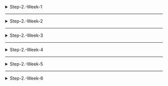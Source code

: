 <details>
<summary>Step-2.-Week-1</summary>
<div>
  
## 카카오 테크 캠퍼스 2단계 - FE - 1주차 클론 과제

</br>

## **과제명**

```
1. 쇼핑몰 웹사이트 탐색을 통한 페이지 구성
2. UI 컴포넌트의 명칭과 사용법 익히기
```

</br>

## **과제 설명**

✅**과제 1.**

- 필수 페이지 구성
  1. 메인 페이지
  2. 로그인 페이지
  3. 회원가입 페이지
  4. 개별 상품 상세 페이지
  5. 장바구니 페이지
  6. 결제 페이지
  7. 주문 결과 확인 페이지

</br>

- 디렉터리 구조

  ```
    kakao-shopping
    ├── node_modules
    ├── public
    ├── .gitignore
    ├── package.json
    ├── README.md
    └── src
      ├─ components
      ├─ assets
      ├─ hooks
      ├─ pages
      ├─ apis
      ├─ utils
      ├─ contexts
      ├─ App.js
      └─ index.js
  ```

  디렉터리 구조는 같은 역할을 가지는 파일들끼리 묶는 형태로 만들었습니다.

  </br>

- 페이지 구성
  1. 메인 페이지
     - 핵심 기능: 상품 목록을 나열한다.
     - 기능 상세 설명
       - 상품 목록 데이터를 받아와 그리드 구조로 카테고리에 맞는 상품을 나열한다.
       - 개별 상품 상세 페이지로 이동할 수 있다.
     - 인터페이스 요구사항
       - 상품을 클릭하면 개별 상품 상세 페이지로 이동한다.
       - 상품에 마우스를 hover하면 이미지가 확대된다.

</br>

2. 로그인 페이지
   - 핵심 기능: 로그인 요청 및 사용자 로그인 정보를 저장한다.
   - 기능 상세 설명: 이메일과 비밀번호를 이용해 로그인을 진행하고, 이에 대한 상태 처리를 한다.
   - 인터페이스 요구사항
     - 이메일 또는 비밀번호에 들어온 값이 적합하지 않은 경우 적절한 알림을 보낸다.
     - 로그인 상태 유지 여부를 선택할 수 있다.

</br>

3. 회원가입 페이지
   - 핵심 기능: 사용자의 정보를 받아서 회원가입을 진행한다.
   - 기능 상세 설명
     - 이메일, 이름, 비밀번호를 입력받는다.
     - 비밀번호 확인란을 통해 비밀번호를 정확하게 입력했는지 확인한다.
   - 인터페이스 요구사항
     - 존재하는 이메일이나 이름을 입력하면 알림을 보낸다.
     - 비밀번호 입력란과 확인란의 값이 다르면 알림을 보낸다.( ex 비밀번호가 일치하지 않습니다.)

</br>

4. 개별 상품 상세 페이지
   - 핵심 기능: 상품의 상세 정보를 보여준다.
   - 기능 상세 설명
     - 옵션을 선택할 수 있다.
     - 장바구니 또는 구매하기로 넘어갈 수 있다.
   - 인터페이스 요구사항
     - 장바구니에 정상적으로 넣어지면 알림을 보낸다. 알림을 클릭하면 장바구니로 이동한다.
     - 이때 옵션을 선택하지 않고 다음 단계로 넘어가려고하면 옵션을 선택하라는 알림을 보낸다.

</br>

5. 장바구니 페이지
   - 핵심 기능: 장바구니에 들어있는 상품의 옵션과 수량을 보여준다.
   - 기능 상세 설명
     - 담긴 상품들의 수량을 조절 또는 삭제할 수 있다.
     - 주문 예상금액을 확인할 수 있다.
     - 결제 페이지로 넘어갈 수 있다.
   - 인터페이스 요구사항: 상품 수량 조절 시 주문 예상금액이 변경된다.

</br>

6. 결제 페이지
   - 핵심 기능: 주문상품 정보를 확인하고 결제를 할 수 있다.
   - 기능 상세 설명
     - 정보 제공에 대해 동의한 후 결제를 할 수 있다.
     - 결제 페이지에서는 수량 조절 및 삭제가 불가능하다.

</br>

7. 주문 결과 확인 페이지
   - 핵심 기능: 주문 상품의 정보와 결제 금액을 보여준다.
   - 기능 상세 설명: 주문 상품의 정보와 결제 금액을 보여주고, "쇼핑 계속하기" 버튼을 통해 메인 페이지로 이동이 가능하다.

</br>

✅**과제 2, 3**

- **토스트**
  ![toast](https://github.com/GangHub1970/Apple-ipad-app/assets/104193739/9166d688-91e5-4a12-a84b-519aeb6b4a9a)

  - 토스트 컴포넌트의 보임 여부를 `state`를 사용해서 관리
  - `setTimeout` 함수를 사용해서 Toast가 열린 뒤 3초가 지나면 자동으로 닫히게 구현
  - Toast가 사라지고 나타나는 것은 `position` 속성을 `absolute`로 지정한 다음, 기본적으로는 화면에서 보이지 않게 `-right-full`로 설정하고, Toast의 `state`가 `true`가 되면 원하는 위치(`right-4`)로 변경해주어 구현

</br>

- **브래드크럼**
  ![breadcrumb](https://github.com/GangHub1970/Apple-ipad-app/assets/104193739/c93d2106-bc6d-4bc5-a47d-c0ba87a560c4)

  - `useLocation` 훅을 이용해서 경로를 가져와 `state`에 리스트 형태로 경로를 나누어 구현
  - 경로를 누르면 되돌아가는 것은 `NavLink`를 사용해서 미리 입력해둔 각 주소로 이동할 수 있게 구현

</br>

- **라디오, 체크박스**
  <img width="1400" alt="스크린샷 2023-06-30 오후 10 02 36" src="https://github.com/GangHub1970/Apple-ipad-app/assets/104193739/ee1fc0fd-9cb9-4cf8-a608-862a56da2bd6">

  - 라디오와 체크박스는 선택된 것을 `state`로 관리
  - 라디오는 하나의 값만 가질 수 있으므로 `state`를 문자열로 관리
  - 체크박스는 중복값을 가질 수 있으므로 `state`를 배열로 관리

</br>

- **토글**

  <img width="506" alt="스크린샷 2023-06-29 오후 10 58 57" src="https://github.com/GangHub1970/Apple-ipad-app/assets/104193739/531bd3a9-e8b9-4b62-8779-76994b9516e2">

  <img width="515" alt="스크린샷 2023-06-29 오후 10 59 09" src="https://github.com/GangHub1970/Apple-ipad-app/assets/104193739/c43b58f6-db66-4b07-b8cd-416233d4166a">

  - 토글의 on, off 상태를 `state`로 관리

</br>

- **캐러셀**
  <img width="1400" alt="스크린샷 2023-06-30 오후 10 12 26" src="https://github.com/GangHub1970/Apple-ipad-app/assets/104193739/eae49934-a320-41ec-9ff2-52ae0ec836f6">
  - 시작과 끝 슬라이드를 양 끝에 추가해주고, 만약 마지막(시작) 슬라이드에 도착하면 `translation-duration` 없이 첫 번째(마지막) 슬라이드로 이동시켜주는 방법으로 무한히 이동할 수 있게 구현
  - 현재 보여지는 슬라이드와 양 끝지점에서 `translation-duration` 조절을 `state`로 관리

</br>

</div>
</details>

---

<details>
<summary>Step-2.-Week-2</summary>
<div>

## 카카오 테크 캠퍼스 2단계 - FE - 2주차 클론 과제

</br>

## **과제명**

```
1. 아토믹 컴포넌트 디자인 패턴을 이용한 로그인, 회원가입 페이지  작성
2. 상태 관리 모듈을 사용한 사용자 정보 관리
```

</br>

## **과제 설명**

✅**과제 1. 아토믹 컴포넌트 디자인 패턴 사용**

```
- 회원가입, 로그인 페이지 개발에 필요한 컴포넌트를 아토믹 디자인 패턴을 사용해 작성하세요.
- 작성한 컴포넌트는 사용의 편의성을 위해 Props에 적절한 주석을 달아주세요.
```

아토믹 디자인 패턴은 화학적 관점에서 타나난 디자인 패턴이다. 모든 것은 atom(원자)으로 구성되어 있고 atom이 결합하여 molecule(분자)가 되고, molecule은 결합하여 더 복잡한 organism(유기체)가 되는 개념을 사용하여 `atom`, `molecule`, `organism`, `template`, `page` 5가지 레벨로 컴포넌트를 디자인하는 것을 **아토믹 디자인 패턴**이라 한다.

- **아토믹 디자인의 장점**
  작은 단위의 컴포넌트를 만들고 이들을 합쳐서 상위 레벨의 컴포넌트를 만들기 때문에 컴포넌트의 구조가 명확하다. 또한 중복되는 컴포넌트를 줄일 수 있고 컴포넌트의 재사용을 효과적으로 할 수 있다. 개인 마다 컴포넌트를 나누는 기준이 다른데, 그나마 기준을 만들 수 있다.
- **아토믹 디자인의 단점**
  비슷하게 생긴 `atom` 레벨의 컴포넌트라도 state를 가지는 것과 가지지 않는 것이 있어 어쩔 수 없이 `molecule` 레벨로 올려야하는 경우도 있고, 이벤트 핸들러를 전달해야할 때 많은 로직이 들어있는 컴포넌트라하면 부모 컴포넌트가 불필요하게 복잡해지기 때문에 컴포넌트를 분리해야하는 경우가 생길 수 있다.

![헤더영역 컴포넌트 구조](./images/IMG_0D51A527EA91-1.jpeg)
![로그인 컴포넌트 구조](./images/IMG_5BCA49E13C95-1.jpeg)
![회원가입 컴포넌트 구조](./images/IMG_DFC22E42AFA8-1.jpeg)

하위 레벨의 컴포넌트를 포함하면 무조건 상위 레벨로 올려서 컴포넌트를 생성했다.

로그인 컴포넌트의 경우 molecule 레벨의 컴포넌트를 포함하고 있지 않지만 회원가입 컴포넌트와 레벨을 동일하게 맞추기 위해 organism 레벨에 생성했다.

</br>

✅**과제 2. 회원 가입, 로그인 페이지 개발**

```
- 백엔드 API 문서를 참고하여 회원가입, 로그인 페이지를 개발하세요.
- 각 페이지에는 적합한 값이 입력되도록 하고, 적절하지 않은 값이 들어온 경우 API 요청을 보내기 전에 프론트에서 에러 캐칭을 해주세요.
- 회원가입, 로그인 후에는 메인 페이지로 리다이렉트하세요.
- API 응답 과정에서 로그인이 실패하는 경우, 회원가입이 실패한 경우에 대해서 에러 캐칭도 적용해야 합니다.
```

![이메일을 입력해주세요 에러](./images/%EC%8A%A4%ED%81%AC%EB%A6%B0%EC%83%B7%202023-07-05%20%EC%98%A4%ED%9B%84%204.07.04.png)
![이메일을 정확하게 입력해 주세요 에러](./images/%EC%8A%A4%ED%81%AC%EB%A6%B0%EC%83%B7%202023-07-05%20%EC%98%A4%ED%9B%84%204.07.20.png)
![비밀번호를 입력해 주세요 에러](./images/%EC%8A%A4%ED%81%AC%EB%A6%B0%EC%83%B7%202023-07-05%20%EC%98%A4%ED%9B%84%204.07.41.png)
![비밀번호가 올바르지 않습니다 에러](./images/%EC%8A%A4%ED%81%AC%EB%A6%B0%EC%83%B7%202023-07-05%20%EC%98%A4%ED%9B%84%204.07.51.png)

로그인, 회원가입 페이지에서 입력란이 비어있거나 잘못된 입력을 작성하고 제출할 경우 API를 요청하기 전에 위 이미지와 같은 에러 메세지를 보여주고 커서를 이동시켜준다.

입력 폼의 조건이 모두 유효한 상태에서 제출을 하면 API 요청을 하게 되고 이미 존재하는 이메일로 회원가입한 경우, 등록되지 않은 이메일, 비밀번호로 로그인한 경우 등에는 에러 메세지를 보여준다.

</br>

✅**과제 3. 상태관리 모듈 적용**

```
- 로그인 후에 사용자의 정보를 상태관리 모듈을 하나 선정해 저장하고 불러올 수 있도록 코드를 작성하세요.
- 사용자가 로그인 상태일 때는 GNB 영역에 로그인 버튼이 보이면 안됩니다.
- 로그아웃시 상태를 초기화하세요.
- 새로고침 시에도 상태를 잃지 않고 유지해야 합니다.
- 일정한 시간이 지나면 로그인 유지가 끝나도록 설정하세요.(예: 1일)
```

![로그인하지 않은 상태의 GNB](./images/%EC%8A%A4%ED%81%AC%EB%A6%B0%EC%83%B7%202023-07-07%20%EC%98%A4%ED%9B%84%209.25.35.png)
![로그인한 상태의 GNB](./images/%EC%8A%A4%ED%81%AC%EB%A6%B0%EC%83%B7%202023-07-07%20%EC%98%A4%ED%9B%84%209.25.48.png)

`Redux`, `Redux-toolkit`, `Redux thunk`를 사용해서 사용자의 상태를 관리했다.

로그인을 하면 `access token`을 가져와서 쿠키에 저장하고, 쿠키에 토큰이 저장되어있는지 여부를 가지고 유저의 로그인 여부를 판단하고 관리했다. 토큰은 새로고침으로 인해 사라지지 않기 때문에 새로고침 시에도 상태는 변하지 않는다.

`localStorage`는 차제적으로 만료시간을 지정할 수 없고 만료시간을 함께 저장하여 확인해줘야하기 때문에 쿠키에 토큰을 저장했다.

</br>

</div>
</details>

---

<details>
<summary>Step-2.-Week-3</summary>
<div>

## 카카오 테크 캠퍼스 2단계 - FE - 3주차 클론 과제

</br>

## **과제명**

```
1. 비동기 통신 활용과 레이아웃
```

</br>

## **과제 설명**

✅**과제 1. 상품 목록 페이지 개발**

```
- 백엔드 API 문서를 참고하여 상품 목록 페이지를 개발하세요.
- 페이지네이션을 이용해 페이지 값을 증가시켜가며 조회될 수 있도록 코드를 작성해주세요.
- 데이터 로딩 과정에 로더를 구현하세요.
- 데이터 불러오기를 할 때 react-query를 사용해보세요.
```

![상품 목록과 로더 이미지](./images/스크린샷%202023-07-12%20오후%2011.54.57.png)

상품 목록 데이터를 불러올때 `react-query`를 사용했다. `redux`와 `redux-thunk`를 사용해서 상품 데이터를 관리할 수도 있지만 굳이 상품 목록을 전역 데이터로 관리할 필요가 없다고 생각했고, 데이터를 fetch하는데 캐시, refetch 등의 더 좋은 기능을 제공하는 `react-query`를 사용하기로 결정했다.

`react-query`는 `useInfiniteQuery`라는 무한 스크롤을 구현할 수 있게 도와주는 훅이 있다. 그래서 `useInfiniteQuery`와 `IntersectionObserver`를 사용해서 무한 스크롤을 구현할 수 있었다.

로더는 `react-loader-spinner` 라이브러리를 사용해서 만들었고, `useInfiniteQuery` 훅에서 반환받은 `isFetchingNextPage`과 `hasNextPage` 값을 이용해서 데이터를 가져오는 중일때 보이도록 해줬다.

</br>

✅**과제 2. 스켈레톤과 로더**

```
- 컴포넌트에 props를 전달해 데이터 로딩 중 스켈레톤 또는 로더가 적용될 수 있도록 코드를 작성해보세요.
- 상품 목록 카드에 스켈레톤을 적용하세요.
- 페이지 전체에 대한 로딩이 진행될 때는 글로벌 로더를 적용해보세요.(적절한 모듈을 찾아 적용해도 좋습니다.)
```

![스켈레톤 이미지](./images/스크린샷%202023-07-12%20오후%2011.54.14.png)

웹페이지에서 시간이 어느정도 소요되는 데이터를 가져올 때 아무것도 보여주지 않고 흰 화면만 사용자에게 보여주면 사용자 경험 측면에서 굉장히 나쁘다. 이럴때 사용할 수 있는 것이 로더나 스켈레톤이다. 로더는 흔히 알고있는 로딩화면이고, 스켈레톤은 비슷한 로딩화면이지만 콘텐츠가 화면에 어떻게 나타날지 미리 알려주는 역할도 한다.

스켈레톤은 `react-loading-skeleton` 라이브러리를 사용해서 상품 하나씩의 스켈레톤 컴포넌트를 만들고 이것들을 원래 상품 목록과 같은 크기의 `Grid`형태로 컴포넌트를 만들어 구현했다. 이렇게 만든 스켈레톤 컴포넌트를 `Suspense`를 사용해서 데이터를 받아오는 동안 랜더링해주었다. `Suspense`를 사용하면 컴포넌트의 랜더링을 어떤 작업이 끝날 때까지 잠시 중단시키고 다른 컴포넌트를 먼저 랜더링할 수 있다.

</br>

✅**과제 3. 백엔드 상태 코드 반응**

```
- API 응답에 대해 전처리 하는 코드를 작성해보세요.
- 200, 300, 400, 500번 대의 상태 코드별 에러 캐칭이 필요한 경우라면 해당 함수에서 먼저 실행되도록 코드를 작성합니다.
- react-query에서 전처리하는 방식이 있다면 해당 방식을 적용하거나 또는 별도의 함수나 클래스를 만들어 관리를 시도해보면 됩니다.
```

현재 프로젝트에서 구현한 기능은 로그인, 회원가입 그리고 상품 목록을 보여주는 것이다. API 명세서에 나와있는 로그인, 회원가입, 상품 목록 기능에서의 에러는 유효성 검사와 `try...catch`문을 사용해서 처리를 했다고 생각한다.

여기서 추가로 생각해본 것은 사용자가 잘못된 URL로 접근할 경우 발생하는 404에러와 500번대 서버 에러가 있다.

![404 에러 페이지](./images/스크린샷%202023-07-14%20오후%209.56.43.png)
404에러는 `react-router-dom`의 `errorElement`를 설정해주어 처리했다.

500번대 에러는 어떤 API 요청에서 발생할지 몰라서 전역에서 처리해주고 싶어서 `ErrorBoundary`를 사용해서 처리하는 방법을 찾았다. `ErrorBoundary`로 감싸고 있는 하위 컴포넌트 어디서든 에러가 나타나면 `fallback UI`를 대신 보여주고, 거기서 해당 에러의 종류에 맞게 처리를 해줄 수 있다. 하지만 이 기능은 아직 구현하지 못했다.

</div>
</details>

---

<details>
<summary>Step-2.-Week-4</summary>
<div>
  
## 카카오 테크 캠퍼스 2단계 - FE - 4주차 클론 과제
</br>

## **과제명**

```
상세 페이지 개발과 라이브러리
```

</br>

## **과제 설명**

✅**과제 1. 상품 상세 페이지 개발**

```
- 백엔드 API 문서를 참고하여 상품 상세 페이지를 개발하세요.
- 한 개의 UI 라이브러리를 선정해 사용해보세요.
- 적절하지 않은 상품 ID 값이 들어오거나 찾을 수 없는 상품일 때 404 페이지 또는 "상품을 찾을 수 없습니다."라는 메시지가 있는 페이지로 이동될 수 있도록 코드를 작성하세요.
- 데이터 로딩이 완료될 때까지 로더를 적용하세요.
- '장바구니 담기' 버튼과 '구매' 버튼을 나누어 배치하세요.
```

![상품 상세 페이지](./images/스크린샷%202023-07-21%20오후%206.02.57.png)

상품 상세 페이지의 핵심 기능은 상품의 상세 정보를 보여주고, 옵션을 선택한 후 장바구니 또는 구매를 할 수 있어야 한다. 옵션의 선택 상태는 전역에서 저장할 필요가 없고, 새로고침 시에도 다시 고르는게 맞다고 생각해서 `useState`를 사용해서 배열형태로 관리했다. `map`과 `filter`를 사용해서 수량 조절과 옵션 삭제를 구현했으며 로직이 길어져서 `useReducer`를 사용해서 분리해줬다.

장바구니 버튼을 클릭하면 `react-query`의 `useMutation`을 사용해서 상품을 장바구니에 추가하고 상품이 장바구니에 추가되었다는 `Toast`를 보여준다. 구매하기 버튼을 누르면 선택한 옵션들을 장바구니에 담고 결제 페이지로 이동한다.

</br>

✅**과제 2. 장바구니 페이지 개발**

```
- 백엔드 API 문서를 참고하여 장바구니 페이지를 개발하세요.
- 담아둔 상품에 대해 조회, 수량 변경, 항목 삭제가 구현되어야 합니다.
- '결제하기' 버튼을 만들고, 클릭시 결제 페이지로 이동될 수 있도록 개발하세요.
- 다른 모든 페이지와 마찬가지로 비동기 데이터 요청이 발생하니 로더 또는 스켈레톤을 통해 장바구니 목록을 불러올 때 로딩 상태를 표시하세요.
```

![장바구니 페이지](./images/스크린샷%202023-07-21%20오후%206.14.36.png)

장바구니 페이지에서는 장바구니에 담긴 상품별 선택된 옵션을 보여주고, 각 상품별 개수와 가격을 보여준다. 상품 상세 페이지에서는 수량을 `state`로 관리하고 장바구니 담기 버튼을 누를 때 개수를 업데이트했다면, 장바구니 페이지는 상품의 개수를 실시간으로 업데이트해줘야 한다. 그래서 `useMutation`에 옵션으로 `onSuccess`에 `invalidateQueries`를 사용해서 장바구니 데이터를 다시 받아오게 만들어 새로고침하지 않아도 데이터가 업데이트되게 만들었다. `isLoading`이라는 상태를 만들어서 상품 수량을 조절하면 `mutate`를 시작할때 로더를 보여주고, `mutate`가 종료(`onSettled`)되면 로더가 사라지게 구현했다.

상품 삭제기능은 API가 구현되어있지 않아서 장바구니 상품을 받아올때 개수가 0개인 옵션은 `filter`로 삭제하고 보여주어 상품이 삭제된 것 처럼 보이게 만들었다.

추가적으로 장바구니 아이콘 옆에 장바구니에 몇개의 상품이 들어있는지를 나타내주었다. 장바구니에 상품이 없을땐 사라졌다가 상품이 들어가면 나타난다.

</div>
</details>

---

<details>
<summary>Step-2.-Week-5</summary>
<div>

## 카카오 테크 캠퍼스 2단계 - FE - 5주차 클론 과제

</br>

## **과제명**

```
주문 결제 개발
```

</br>

## **과제 설명**

✅**과제 1. 주문 결제 페이지 개발**

```
- 백엔드 API 문서를 참고하여 주문 결제 페이지를 개발하세요.
- 결제 페이지에서는 결제 전 결제 상세 정보에 대한 데이터를 조회하고, 결제를 확정하는 기능 2가지에 중점을 둡니다.
```

![주문 결제 페이지](./images/스크린샷%202023-07-28%20오후%202.58.14.png)

배송지 정보는 `react-daum-postcode` 라이브러리를 사용해서 입력받았다. "주소찾기"버튼은 검색 중에는 취소버튼으로, 주소가 설정된 상태에서는 수정버튼으로 변경된다. 배송 요청사항은 html의 `select`태그를 사용해서 구현했다.

주문상품 정보는 장바구니 데이터를 요청해서 각 상품마다 묶어서 옵션을 나열하는 방식으로 구현했고, 결제 정보도 마찬가지로 장바구니 데이터에서 가격을 더한 값으로 나타냈다.

동의 버튼은 `state`를 배열 형태로 관리했다. 체크된 체크박스만 리스트에 넣어서 관리하고, 모든 체크박스의 개수(2개)와 체크된 체크박스의 개수가 동일할때 "전체 동의하기" 체크박스가 체크되게 구현했다.

</br>

✅**과제 2. 테스트 결제**

```
- 한 개의 PG 서비스 또는 PG 서비스를 돕는 서드파티 앱을 사용해 개발합니다.
- 테스트 환경에서 결제를 성공해야 합니다.
- 결제가 실패하는 경우(잔고 부족, 결제 정보 불일치 등)에 대해 에러 캐칭을 적용하세요.
- 다양한 에러 상황에 대해 주석으로 에러 상황과 대응 방식을 설명해주세요.
```

결제는 `카카오페이`에서 제공하는 PG 서비스를 사용해서 구현했다. 카카오페이의 결제 서비스는 "요청"과 "승인" 두 단계로 이루어지는데, 요청은 문제가 없었는데 승인단계의 api 요청이 두번되어서 첫 번째 요청은 정상적으로 처리되고 결제가 완료된 화면으로 넘어가는데 콘솔창을 보면 에러가 떠 있는 상황이 발생했다. 이것은 `react`의 `strict mode`를 주석처리하고 실행하면 해결되었다.

결제가 완료되면 응답을 가지고 주문결과 확인 페이지로 이동한다.

</div>
</details>

---

<details>
<summary>Step-2.-Week-6</summary>
<div>

## 카카오 테크 캠퍼스 2단계 - FE - 6주차 클론 과제

</br>

## **과제명**

```
프로젝트 마무리
```

</br>

## **과제 설명**

✅**과제 1. 배포**

```
- 카카오 배포환경을 통해 배포를 진행합니다.
- 계정을 생성하고 자신의 레포지토리를 연결해 배포합니다.
- 배포 레벨에서 사용될 환경 변수는 인스턴스에 적용되도록 직접 설정해줍니다.
- 배포에 사용될 브랜치는 개발 브랜치와 꼭 분리합니다.
```

</br>

✅**과제 2. 프로젝트 마무리**

```
- 모든 핵심 기능이 정상 작동되도록 숨은 버그와 기능을 점검합니다.
- 특정한 파일이 너무 크다면, 코드 내의 함수를 다른 파일로 옮겨 import / export 하는 등 코드 리펙터링을 진행합니다.
- 개발 환경과 배포 환경 모두 버그가 없는지 체크합니다.
```

</br>

✅**과제 3. README.md 정리**

```
- 배포한 환경에 대해 구체적인 설명을 남겨주세요.
- 포함될 내용은 배포 순서, 배포에 영향 받는 브랜치, 배포시 주의 사항, 배포 환경 등 다른 개발자가 해당 프로젝트를 인수인계 받았을 때 문제가 없도록 꼼꼼히 작성합니다.
```

</br>

## **과제 상세 : 수강생들이 과제를 진행할 때, 유념해야할 것**

```
1. 많은 서비스가 개발 레벨에서는 잘 작동하다가도 배포 단계에서 에러를 만나는 경우가 많습니다. 배포 후에 기능을 하나하나 점검해보고, 여러 환경에서 시도해보세요.

2. 배포된 환경을 하나의 브라우저에서만 테스트하지 말고, 최대한 다양한 디바이스와 브라우저에서 테스트해보세요. 삼성 브라우저, 아이폰 사파리, 데스크탑이라면 크롬, 사파리, 파이어폭스 등으로 테스트해보세요.

3. 코드를 시간이 지나서 보면 어떤 목적으로, 왜 만들었는지 알아보기 힘든 경우가 많습니다. 기본적인 내용이라 생각한 부분도 주석을 달아주세요.
```

</br>

## **코드리뷰 관련: PR시, 아래 내용을 포함하여 코멘트 남겨주세요.**

**1. PR 제목과 내용을 아래와 같이 작성 해주세요.**

> - PR 제목 : 부산대FE\_라이언\_6주차 과제

</br>

**2. PR 내용 :**

> - 코드 작성하면서 어려웠던 점
> - 코드 리뷰 시, 멘토님이 중점적으로 리뷰해줬으면 하는 부분

</div>
</details>
